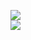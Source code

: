[![](https://img.shields.io/badge/Made%20With-Github%20Spray-lightgrey.svg?style=for-the-badge&logo=github)](https://github.com/Annihil/github-spray#31901)  
[![](https://i.imgur.com/2DrTn0Z.gif)](https://github.com/Annihil/github-spray)